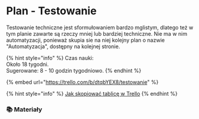 # Plan - Testowanie

Testowanie techniczne jest sformułowaniem bardzo mglistym, dlatego też w tym planie zawarte są rzeczy mniej lub bardziej techniczne. Nie ma w nim automatyzacji, ponieważ skupia sie na niej kolejny plan o nazwie "Automatyzacja", dostępny na kolejnej stronie.

{% hint style="info" %}
Czas nauki:  
Około 18 tygodni.  
Sugerowane: 8 - 10 godzin tygodniowo.
{% endhint %}

{% embed url="https://trello.com/b/dtqbYEX8/testowanie" %}

{% hint style="info" %}
[Jak skopiować tablicę w Trello](https://youtu.be/JD5067y9Vjo)
{% endhint %}

### 📚 Materiały <a id="materialy"></a>

